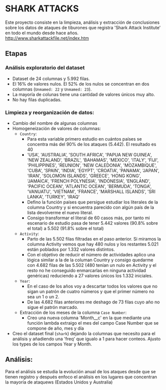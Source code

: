 # SHARK ATTACKS

Este proyecto consiste en la limpieza, análisis y extracción de conclusiones sobre los datos de ataques de tiburones que registra 'Shark Attack Institute' en todo el mundo desde hace años. 
http://www.sharkattackfile.net/index.htm

## Etapas

### Análisis exploratorio del dataset

- Dataset de 24 columnas y 5.992 filas.
- El 16% de valores nulos. El 52% de los nulos se concentran en dos columnas (`Unmamed: 22` y `Unmamed: 23`).
- La mayoría de colunas tiene una cantidad de valores únicos muy alto.
- No hay filas duplicadas.

### Limpieza y reorganización de datos: 

- Cambio del nombre de algunas columnas 
- Homogeneización de valores de columnas: 
    - `Country`: 
        - Para esta variable primero estudio en cuántos países se concentra más del 90% de los ataques (5.442). El resultado es 40
        - 'USA', 'AUSTRALIA', 'SOUTH AFRICA', 'PAPUA NEW GUINEA', 'NEW ZEALAND', 'BRAZIL', 'BAHAMAS', 'MEXICO', 'ITALY', 'FIJI', 'PHILIPPINES', 'REUNION', 'NEW CALEDONIA', 'MOZAMBIQUE', 'CUBA', 'SPAIN', 'INDIA', 'EGYPT', 'CROATIA', 'PANAMA', 'JAPAN', 'IRAN', 'SOLOMON ISLANDS', 'GREECE', 'HONG KONG', 'JAMAICA', 'FRENCH POLYNESIA', 'INDONESIA', 'ENGLAND', 'PACIFIC OCEAN', 'ATLANTIC OCEAN', 'BERMUDA', 'TONGA', 'VANUATU', 'VIETNAM', 'FRANCE', 'MARSHALL ISLANDS', 'SRI LANKA', 'TURKEY', 'IRAQ'
        - Defino la función países que persigue estudiar los literales de la columna Country y si encuentra parecido con algún país de la lista devolverme el nuevo literal.
        - Consigo transformar el literal de 60 casos más, por tanto mi escenario de estudio pasa de tener 5.442 valores (90.8% sobre el total) a 5.502 (91.8% sobre el total)
    - `Activity`:
        - Parto de las 5.502 filas filtradas en el paso anterior. Si miramos la columna Activity vemos que hay 480 nulos y los restantes 5.021 están poblados por 1.332 valores distintos.
        - Con el objetivo de reducir el número de actividades aplico una lógica similar a la de la columan Country y consigo quedarme con 4.682 filas de las 5.502 (480 tenían un nulo en Activity y el resto no he conseguido enmarcarlas en ninguna actividad genéricas) reduciendo a 27 valores únicos los 1.332 iniciales. 
    - `Year`: 
        - En el caso de los años voy a descartar todos los valores que no sigan un patrón de cuatro números y que el primer número no sea un 1 o un 2.
        - De las 4.682 filas anteriores me deshago de 73 filas cuyo año no sigue el patrón marcado. 
    - Extracción de los meses de la columna `Case Number`:
        - Creo una nueva columna 'Month__c' en la que mediante una función lambda extraigo el mes del campo Case Number que se compone de año, mes y día 
- Creo el dataset final (`shark`) dejando la columnas que necesito para el análisis y añadiendo una 'freq' que igualo a 1 para hacer conteos. Ajusto los types de los campos Year y Month.

## Análisis:
Para el análisis se estudia la evolución anual de los ataques desde que se tienen registro y después enfoco el análisis en los lugares que concentran la mayoría de ataquews (Estados Unidos y Australia)